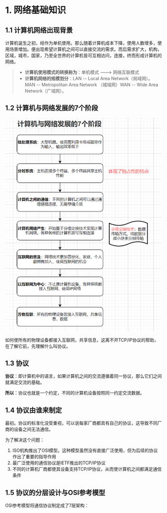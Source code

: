 # 1. 网络基础知识

## 1.1 计算机网络出现背景

​	计算机诞生之初，经作为单机使用。那么随着计算机成本下降，使用人数增多，使用场景增加。便出现希望计算机之间可以直接交流的需求。而后需求扩大，机构，区域，城市，国家，乃至全世界的计算机皆可互相访问，连接，终而形成计算机的网络。

> - **计算机使用模式的转换称为**：单机模式 --->  网络互联模式
> - **计算机网络的规模划分**：LAN -- Local Area Network（局域网）。MAN -- Metropolitan Area Network （城域网）WAN --  Wide Area Network（广域网）。

## 1.2 计算机与网络发展的7个阶段

![1729514810173](《图解TCPIP》.assets/1729514810173.png)

如何使所有的物理设备都接入互联网，共享信息，这离不开TCP/IP协议的帮助，在了解它前，先理解什么叫协议。

## 1.3 协议

**协议**：即计算机中的语言，如果计算机之间的交流遵循着同一协议，那么它们之间就满足交流的基础。

**所以**：协议也就是一个约定，不同的计算机设备按照同一约定交流数据。

## 1.4 协议由谁来制定

最初。协议的标准化没受重视，可以说每家厂商都具有自己的协议，这导致不同厂商的设备之间无法通信。

为了解决这个问题：

1. ISO机构推出了OSI模型。这种模型虽然没有直接广泛使用，但为后续的协议作出了重要的指导作用
2. 最广泛使用的通信协议是IETF推出的TCP/IP协议
3. 不同的计算机厂商都使其设备支持TCP/IP协议，从而使计算机之间都满足通信条件

## 1.5 协议的分层设计与OSI参考模型

OSI参考模型将通信协议制定成了7层架构：

